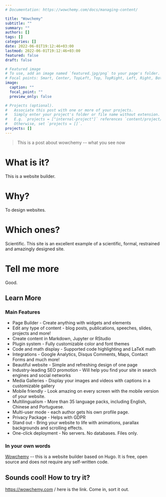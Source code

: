 ```yaml
---
# Documentation: https://wowchemy.com/docs/managing-content/

title: "Wowchemy"
subtitle: ""
summary: ""
authors: []
tags: []
categories: []
date: 2022-06-01T19:12:46+03:00
lastmod: 2022-06-01T19:12:46+03:00
featured: false
draft: false

# Featured image
# To use, add an image named `featured.jpg/png` to your page's folder.
# Focal points: Smart, Center, TopLeft, Top, TopRight, Left, Right, BottomLeft, Bottom, BottomRight.
image:
  caption: ""
  focal_point: ""
  preview_only: false

# Projects (optional).
#   Associate this post with one or more of your projects.
#   Simply enter your project's folder or file name without extension.
#   E.g. `projects = ["internal-project"]` references `content/project/deep-learning/index.md`.
#   Otherwise, set `projects = []`.
projects: []
---
```


> This is a post about wowchemy -- what you see now

# What is it?

This is a website builder.

# Why?

To design websites.

# Which ones?

Scientific. This site is an excellent example of a scientific, formal, restrained and amazingly designed site.

# Tell me more

Good.

## Learn More

### Main Features

- Page Builder - Create anything with widgets and elements
- Edit any type of content - blog posts, publications, speeches, slides, projects and more!
- Create content in Markdown, Jupyter or RStudio
- Plugin system - Fully customizable color and font themes
- Code and math display - Supported code highlighting and LaTeX math
- Integrations - Google Analytics, Disqus Comments, Maps, Contact Forms and much more!
- Beautiful website - Simple and refreshing design of one page
- Industry-leading SEO promotion - Will help you find your site in search engines and social networks
- Media Galleries - Display your images and videos with captions in a customizable gallery
- Mobile friendly - Look amazing on every screen with the mobile version of your website.
- Multilingualism - More than 35 language packs, including English, Chinese and Portuguese.
- Multi-user mode - each author gets his own profile page.
- Privacy Package - Helps with GDPR
- Stand out - Bring your website to life with animations, parallax backgrounds and scrolling effects.
- One-click deployment - No servers. No databases. Files only.

### In your own words

[Wowchemy](https://wowchemy.com) -- this is a website builder based on Hugo. It is free, open source and does not require any self-written code.

## Sounds cool! How to try it?

https://wowchemy.com / here is the link. Come in, sort it out.

